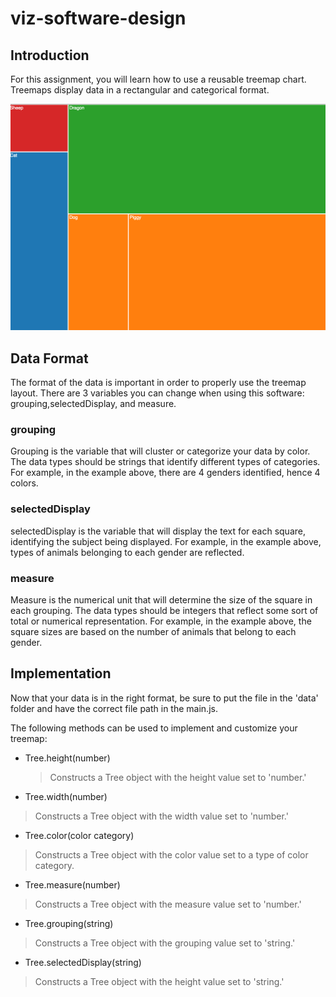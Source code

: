 # viz-software-design

## Introduction
For this assignment, you will learn how to use a reusable treemap chart. Treemaps display data in a rectangular and categorical format.

![screenshot of treemap example](imgs/treemap1.png)

## Data Format
The format of the data is important in order to properly use the treemap layout. There are 3 variables you can change when using this software: grouping,selectedDisplay, and measure.

### grouping
Grouping is the variable that will cluster or categorize your data by color. The data types should be strings that identify different types of categories. For example, in the example above, there are 4 genders identified, hence 4 colors.

### selectedDisplay
selectedDisplay is the variable that will display the text for each square, identifying the subject being displayed. For example, in the example above, types of animals belonging to each gender are reflected.

### measure
Measure is the numerical unit that will determine the size of the square in each grouping. The data types should be integers that reflect some sort of total or numerical representation. For example, in the example above, the square sizes are based on the number of animals that belong to each gender.

## Implementation
Now that your data is in the right format, be sure to put the file in the 'data' folder and have the correct file path in the main.js.

The following methods can be used to implement and customize your treemap:

- Tree.height(number)

	> Constructs a Tree object with the height value set to 'number.'

- Tree.width(number)

> Constructs a Tree object with the width value set to 'number.'

- Tree.color(color category)

> Constructs a Tree object with the color value set to a type of color category.

- Tree.measure(number)

> Constructs a Tree object with the measure value set to 'number.'

- Tree.grouping(string)

> Constructs a Tree object with the grouping value set to 'string.'

- Tree.selectedDisplay(string)

> Constructs a Tree object with the height value set to 'string.'




